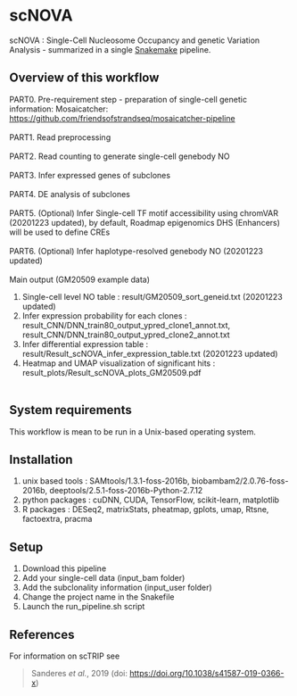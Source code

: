 scNOVA
====================================

scNOVA : Single-Cell Nucleosome Occupancy and genetic Variation Analysis - summarized in a single [Snakemake](https://bitbucket.org/snakemake/snakemake) pipeline.


## Overview of this workflow
PART0. Pre-requirement step - preparation of single-cell genetic information:
Mosaicatcher: https://github.com/friendsofstrandseq/mosaicatcher-pipeline
<br/><br/>
PART1. Read preprocessing
<br/><br/>
PART2. Read counting to generate single-cell genebody NO
<br/><br/>
PART3. Infer expressed genes of subclones
<br/><br/>
PART4. DE analysis of subclones
<br/><br/>
PART5. (Optional) Infer Single-cell TF motif accessibility using chromVAR (20201223 updated), by default, Roadmap epigenomics DHS (Enhancers) will be used to define CREs
<br/><br/>
PART6. (Optional) Infer haplotype-resolved genebody NO (20201223 updated)
<br/><br/>
Main output (GM20509 example data)
1. Single-cell level NO table : result/GM20509_sort_geneid.txt (20201223 updated)
2. Infer expression probability for each clones : result_CNN/DNN_train80_output_ypred_clone1_annot.txt, result_CNN/DNN_train80_output_ypred_clone2_annot.txt
3. Infer differential expression table : result/Result_scNOVA_infer_expression_table.txt (20201223 updated)
4. Heatmap and UMAP visualization of significant hits : result_plots/Result_scNOVA_plots_GM20509.pdf
<br/><br/> 
## System requirements
This workflow is mean to be run in a Unix-based operating system.


## Installation
1. unix based tools : SAMtools/1.3.1-foss-2016b, biobambam2/2.0.76-foss-2016b, deeptools/2.5.1-foss-2016b-Python-2.7.12
2. python packages : cuDNN, CUDA, TensorFlow, scikit-learn, matplotlib
3. R packages : DESeq2, matrixStats, pheatmap, gplots, umap, Rtsne, factoextra, pracma 


## Setup
1. Download this pipeline
2. Add your single-cell data (input_bam folder)
3. Add the subclonality information (input_user folder)
4. Change the project name in the Snakefile
5. Launch the run_pipeline.sh script

## References

For information on scTRIP see

> Sanderes *et al.*, 2019 (doi: https://doi.org/10.1038/s41587-019-0366-x)





